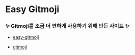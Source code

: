 # Easy Gitmoji

### ✨ Gitmoji를 조금 더 편하게 사용하기 위해 만든 사이트 ✨

- [easy-gitmoji](https://easy-gitmoji.halamlee.com/)

- [gitmoji](https://gitmoji.dev/)
